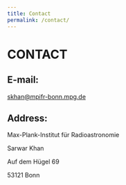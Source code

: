 ```yaml
---
title: Contact
permalink: /contact/
---
```

# CONTACT

## E-mail:
skhan@mpifr-bonn.mpg.de

## Address:
Max-Plank-Institut für Radioastronomie

Sarwar Khan

Auf dem Hügel 69

53121 Bonn
